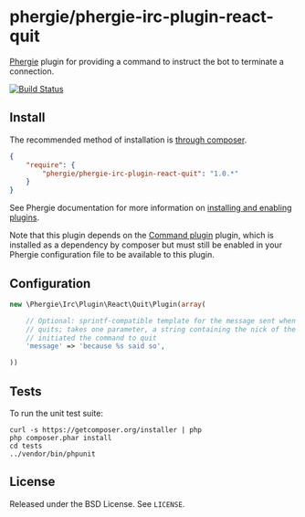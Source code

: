 # phergie/phergie-irc-plugin-react-quit

[Phergie](http://github.com/phergie/phergie-irc-bot-react/) plugin for providing a command to instruct the bot to terminate a connection.

[![Build Status](https://secure.travis-ci.org/phergie/phergie-irc-plugin-react-quit.png?branch=master)](http://travis-ci.org/phergie/phergie-irc-plugin-react-quit)

## Install

The recommended method of installation is [through composer](http://getcomposer.org).

```JSON
{
    "require": {
        "phergie/phergie-irc-plugin-react-quit": "1.0.*"
    }
}
```

See Phergie documentation for more information on
[installing and enabling plugins](https://github.com/phergie/phergie-irc-bot-react/wiki/Usage#plugins).

Note that this plugin depends on the
[Command plugin](https://github.com/phergie/phergie-irc-plugin-react-command)
plugin, which is installed as a dependency by composer but must still be
enabled in your Phergie configuration file to be available to this plugin.

## Configuration

```php
new \Phergie\Irc\Plugin\React\Quit\Plugin(array(

    // Optional: sprintf-compatible template for the message sent when the bot
    // quits; takes one parameter, a string containing the nick of the user who
    // initiated the command to quit
    'message' => 'because %s said so',

))
```

## Tests

To run the unit test suite:

```
curl -s https://getcomposer.org/installer | php
php composer.phar install
cd tests
../vendor/bin/phpunit
```

## License

Released under the BSD License. See `LICENSE`.
